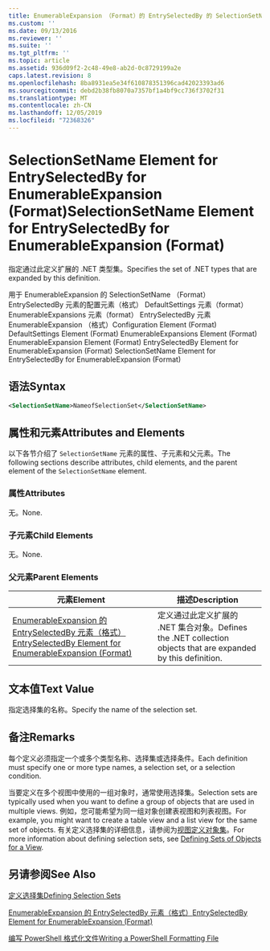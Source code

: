 ```yaml
---
title: EnumerableExpansion （Format）的 EntrySelectedBy 的 SelectionSetName 元素 |Microsoft Docs
ms.custom: ''
ms.date: 09/13/2016
ms.reviewer: ''
ms.suite: ''
ms.tgt_pltfrm: ''
ms.topic: article
ms.assetid: 936d09f2-2c48-49e8-ab2d-0c8729199a2e
caps.latest.revision: 8
ms.openlocfilehash: 8ba8931ea5e34f610878351396cad42023393ad6
ms.sourcegitcommit: debd2b38fb8070a7357bf1a4bf9cc736f3702f31
ms.translationtype: MT
ms.contentlocale: zh-CN
ms.lasthandoff: 12/05/2019
ms.locfileid: "72368326"
---
```

# <a name="selectionsetname-element-for-entryselectedby-for-enumerableexpansion-format"></a><span data-ttu-id="1cdd2-102">SelectionSetName Element for EntrySelectedBy for EnumerableExpansion (Format)</span><span class="sxs-lookup"><span data-stu-id="1cdd2-102">SelectionSetName Element for EntrySelectedBy for EnumerableExpansion (Format)</span></span>

<span data-ttu-id="1cdd2-103">指定通过此定义扩展的 .NET 类型集。</span><span class="sxs-lookup"><span data-stu-id="1cdd2-103">Specifies the set of .NET types that are expanded by this definition.</span></span>

<span data-ttu-id="1cdd2-104">用于 EnumerableExpansion 的 SelectionSetName （Format） EntrySelectedBy 元素的配置元素（格式） DefaultSettings 元素（format） EnumerableExpansions 元素（format） EntrySelectedBy 元素EnumerableExpansion （格式）</span><span class="sxs-lookup"><span data-stu-id="1cdd2-104">Configuration Element (Format) DefaultSettings Element (Format) EnumerableExpansions Element (Format) EnumerableExpansion Element (Format) EntrySelectedBy Element for EnumerableExpansion (Format) SelectionSetName Element for EntrySelectedBy for EnumerableExpansion (Format)</span></span>

## <a name="syntax"></a><span data-ttu-id="1cdd2-105">语法</span><span class="sxs-lookup"><span data-stu-id="1cdd2-105">Syntax</span></span>

```xml
<SelectionSetName>NameofSelectionSet</SelectionSetName>

```

## <a name="attributes-and-elements"></a><span data-ttu-id="1cdd2-106">属性和元素</span><span class="sxs-lookup"><span data-stu-id="1cdd2-106">Attributes and Elements</span></span>

<span data-ttu-id="1cdd2-107">以下各节介绍了 `SelectionSetName` 元素的属性、子元素和父元素。</span><span class="sxs-lookup"><span data-stu-id="1cdd2-107">The following sections describe attributes, child elements, and the parent element of the `SelectionSetName` element.</span></span>

### <a name="attributes"></a><span data-ttu-id="1cdd2-108">属性</span><span class="sxs-lookup"><span data-stu-id="1cdd2-108">Attributes</span></span>

<span data-ttu-id="1cdd2-109">无。</span><span class="sxs-lookup"><span data-stu-id="1cdd2-109">None.</span></span>

### <a name="child-elements"></a><span data-ttu-id="1cdd2-110">子元素</span><span class="sxs-lookup"><span data-stu-id="1cdd2-110">Child Elements</span></span>

<span data-ttu-id="1cdd2-111">无。</span><span class="sxs-lookup"><span data-stu-id="1cdd2-111">None.</span></span>

### <a name="parent-elements"></a><span data-ttu-id="1cdd2-112">父元素</span><span class="sxs-lookup"><span data-stu-id="1cdd2-112">Parent Elements</span></span>

|<span data-ttu-id="1cdd2-113">元素</span><span class="sxs-lookup"><span data-stu-id="1cdd2-113">Element</span></span>|<span data-ttu-id="1cdd2-114">描述</span><span class="sxs-lookup"><span data-stu-id="1cdd2-114">Description</span></span>|
|-------------|-----------------|
|[<span data-ttu-id="1cdd2-115">EnumerableExpansion 的 EntrySelectedBy 元素（格式）</span><span class="sxs-lookup"><span data-stu-id="1cdd2-115">EntrySelectedBy Element for EnumerableExpansion (Format)</span></span>](./entryselectedby-element-for-enumerableexpansion-format.md)|<span data-ttu-id="1cdd2-116">定义通过此定义扩展的 .NET 集合对象。</span><span class="sxs-lookup"><span data-stu-id="1cdd2-116">Defines the .NET collection objects that are expanded by this definition.</span></span>|

## <a name="text-value"></a><span data-ttu-id="1cdd2-117">文本值</span><span class="sxs-lookup"><span data-stu-id="1cdd2-117">Text Value</span></span>

<span data-ttu-id="1cdd2-118">指定选择集的名称。</span><span class="sxs-lookup"><span data-stu-id="1cdd2-118">Specify the name of the selection set.</span></span>

## <a name="remarks"></a><span data-ttu-id="1cdd2-119">备注</span><span class="sxs-lookup"><span data-stu-id="1cdd2-119">Remarks</span></span>

<span data-ttu-id="1cdd2-120">每个定义必须指定一个或多个类型名称、选择集或选择条件。</span><span class="sxs-lookup"><span data-stu-id="1cdd2-120">Each definition must specify one or more type names, a selection set, or a selection condition.</span></span>

<span data-ttu-id="1cdd2-121">当要定义在多个视图中使用的一组对象时，通常使用选择集。</span><span class="sxs-lookup"><span data-stu-id="1cdd2-121">Selection sets are typically used when you want to define a group of objects that are used in multiple views.</span></span> <span data-ttu-id="1cdd2-122">例如，您可能希望为同一组对象创建表视图和列表视图。</span><span class="sxs-lookup"><span data-stu-id="1cdd2-122">For example, you might want to create a table view and a list view for the same set of objects.</span></span> <span data-ttu-id="1cdd2-123">有关定义选择集的详细信息，请参阅为[视图定义对象集](./defining-selection-sets.md)。</span><span class="sxs-lookup"><span data-stu-id="1cdd2-123">For more information about defining selection sets, see [Defining Sets of Objects for a View](./defining-selection-sets.md).</span></span>

## <a name="see-also"></a><span data-ttu-id="1cdd2-124">另请参阅</span><span class="sxs-lookup"><span data-stu-id="1cdd2-124">See Also</span></span>

[<span data-ttu-id="1cdd2-125">定义选择集</span><span class="sxs-lookup"><span data-stu-id="1cdd2-125">Defining Selection Sets</span></span>](./defining-selection-sets.md)

[<span data-ttu-id="1cdd2-126">EnumerableExpansion 的 EntrySelectedBy 元素（格式）</span><span class="sxs-lookup"><span data-stu-id="1cdd2-126">EntrySelectedBy Element for EnumerableExpansion (Format)</span></span>](./entryselectedby-element-for-enumerableexpansion-format.md)

[<span data-ttu-id="1cdd2-127">编写 PowerShell 格式化文件</span><span class="sxs-lookup"><span data-stu-id="1cdd2-127">Writing a PowerShell Formatting File</span></span>](./writing-a-powershell-formatting-file.md)
